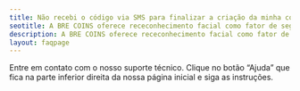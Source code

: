 ```yaml
---
title: Não recebi o código via SMS para finalizar a criação da minha conta. O que eu faço?
seotitle: A BRE COINS oferece receconhecimento facial como fator de segurança para realizar o login.
description: A BRE COINS oferece receconhecimento facial como fator de segurança para realizar o login.
layout: faqpage
---
```

Entre em contato com o nosso suporte técnico. Clique no botão “Ajuda” que fica na parte inferior direita da nossa página inicial e siga as instruções.
